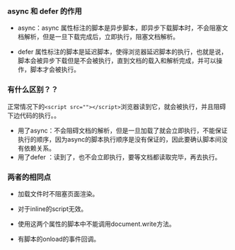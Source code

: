 ### async 和 defer 的作用
- async：async 属性标注的脚本是异步脚本，即异步下载脚本时，不会阻塞文档解析，但是一旦下载完成后，立即执行，阻塞文档解析。

-  defer 属性标注的脚本是延迟脚本，使得浏览器延迟脚本的执行，也就是说，脚本会被异步下载但是不会被执行，直到文档的载入和解析完成，并可以操作，脚本才会被执行。

### 有什么区别？？
正常情况下的```<script src=""></script>```浏览器读到它，就会被执行，并且阻碍下边代码的执行。。

- 用了async：不会阻碍文档的解析，但是一旦加载了就会立即执行，不能保证执行的顺序，因为async的脚本执行顺序是没有保证的，因此要确认脚本间没有依赖关系。
- 用了defer ：读到了，也不会立即执行，要等文档都读取完毕，再去执行。

### 两者的相同点
- 加载文件时不阻塞页面渲染。

- 对于inline的script无效。

- 使用这两个属性的脚本中不能调用document.write方法。

- 有脚本的onload的事件回调。
